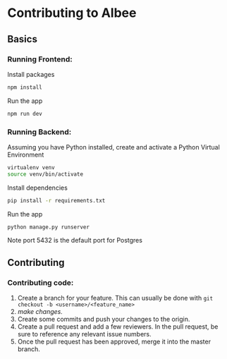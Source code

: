 # Contributing to Albee

## Basics

### Running Frontend:

Install packages
```sh
npm install
```

Run the app
```sh
npm run dev
```

### Running Backend:

Assuming you have Python installed, create and activate a Python Virtual Environment
```sh
virtualenv venv
source venv/bin/activate
```

Install dependencies
```sh
pip install -r requirements.txt
```

Run the app
```sh
python manage.py runserver
```
Note port 5432 is the default port for Postgres

## Contributing

### Contributing code:

1. Create a branch for your feature. This can usually be done with `git checkout -b <username>/<feature_name>`
2. _make changes._
3. Create some commits and push your changes to the origin.
4. Create a pull request and add a few reviewers. In the pull request, be sure to reference any relevant issue numbers.
5. Once the pull request has been approved, merge it into the master branch.
